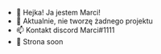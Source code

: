 - 👋 Hejka! Ja jestem Marci!
- 💞️ Aktualnie, nie tworzę żadnego projektu
- 📫 Kontakt discord Marci#1111
- 📄 Strona soon

<!---
xMarci/xMarci is a ✨ special ✨ repository because its `README.md` (this file) appears on your GitHub profile.
You can click the Preview link to take a look at your changes.
--->
